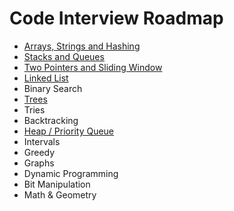 # Code Interview Roadmap

- [Arrays, Strings and Hashing](./ArraysStringsHashing.md)
- [Stacks and Queues](./StackQueue.md)
- [Two Pointers and Sliding Window](./TwoPointersSlidingWindow.md)
- [Linked List](./LinkedList.md)
- Binary Search
- [Trees](./Trees.md)
- Tries
- Backtracking
- [Heap / Priority Queue](./PriorityQueue.md)
- Intervals
- Greedy
- Graphs
- Dynamic Programming
- Bit Manipulation
- Math & Geometry
